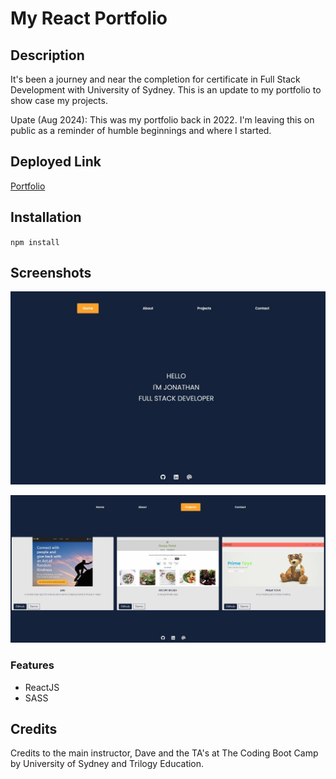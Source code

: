 # My React Portfolio

## Description

It's been a journey and near the completion for certificate in Full Stack Development with University of Sydney. This is an update to my portfolio to show case my projects.

Upate (Aug 2024): This was my portfolio back in 2022. I'm leaving this on public as a reminder of humble beginnings and where I started.

## Deployed Link

[Portfolio](https://jcarait.dev/)

## Installation

`npm install`

## Screenshots

![home page](./01-home.JPG)

![project page](./01-projects-page.JPG)

### Features

- ReactJS
- SASS

## Credits

Credits to the main instructor, Dave and the TA's at The Coding Boot Camp by University of Sydney and Trilogy Education.
